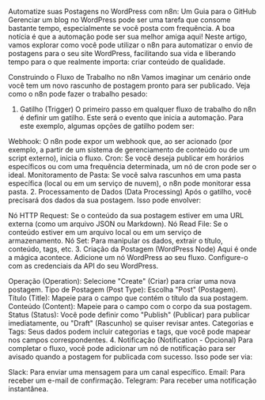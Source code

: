 Automatize suas Postagens no WordPress com n8n: Um Guia para o GitHub
Gerenciar um blog no WordPress pode ser uma tarefa que consome bastante tempo, especialmente se você posta com frequência. A boa notícia é que a automação pode ser sua melhor amiga aqui! Neste artigo, vamos explorar como você pode utilizar o n8n para automatizar o envio de postagens para o seu site WordPress, facilitando sua vida e liberando tempo para o que realmente importa: criar conteúdo de qualidade.

Construindo o Fluxo de Trabalho no n8n
Vamos imaginar um cenário onde você tem um novo rascunho de postagem pronto para ser publicado. Veja como o n8n pode fazer o trabalho pesado:

1. Gatilho (Trigger)
O primeiro passo em qualquer fluxo de trabalho do n8n é definir um gatilho. Este será o evento que inicia a automação. Para este exemplo, algumas opções de gatilho podem ser:

Webhook: O n8n pode expor um webhook que, ao ser acionado (por exemplo, a partir de um sistema de gerenciamento de conteúdo ou de um script externo), inicia o fluxo.
Cron: Se você deseja publicar em horários específicos ou com uma frequência determinada, um nó de cron pode ser o ideal.
Monitoramento de Pasta: Se você salva rascunhos em uma pasta específica (local ou em um serviço de nuvem), o n8n pode monitorar essa pasta.
2. Processamento de Dados (Data Processing)
Após o gatilho, você precisará dos dados da sua postagem. Isso pode envolver:

Nó HTTP Request: Se o conteúdo da sua postagem estiver em uma URL externa (como um arquivo JSON ou Markdown).
Nó Read File: Se o conteúdo estiver em um arquivo local ou em um serviço de armazenamento.
Nó Set: Para manipular os dados, extrair o título, conteúdo, tags, etc.
3. Criação da Postagem (WordPress Node)
Aqui é onde a mágica acontece. Adicione um nó WordPress ao seu fluxo. Configure-o com as credenciais da API do seu WordPress.

Operação (Operation): Selecione "Create" (Criar) para criar uma nova postagem.
Tipo de Postagem (Post Type): Escolha "Post" (Postagem).
Título (Title): Mapeie para o campo que contém o título da sua postagem.
Conteúdo (Content): Mapeie para o campo com o corpo da sua postagem.
Status (Status): Você pode definir como "Publish" (Publicar) para publicar imediatamente, ou "Draft" (Rascunho) se quiser revisar antes.
Categorias e Tags: Seus dados podem incluir categorias e tags, que você pode mapear nos campos correspondentes.
4. Notificação (Notification - Opcional)
Para completar o fluxo, você pode adicionar um nó de notificação para ser avisado quando a postagem for publicada com sucesso. Isso pode ser via:

Slack: Para enviar uma mensagem para um canal específico.
Email: Para receber um e-mail de confirmação.
Telegram: Para receber uma notificação instantânea.

